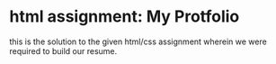 # html assignment: My Protfolio

this is the solution to the given html/css assignment wherein we were required to build our resume.